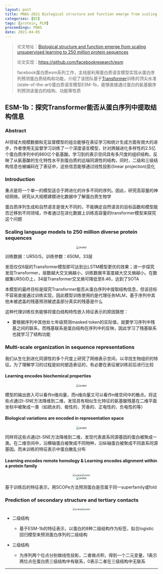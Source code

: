 ```yaml
---
layout: post
title: PNAS-2021 Biological structure and function emerge from scaling unsupervised learning to 250 million protein sequences
categories: [BI]
tags: [protein, PLM]
proceedings: PNAS
date: 2021-04-05
---
```


> 论文地址：[Biological structure and function emerge from scaling unsupervised learning to 250 million protein sequences](https://www.pnas.org/doi/10.1073/pnas.2016239118)
>
> 论文实现：<https://github.com/facebookresearch/esm>
>
> facebook蛋白质esm系列工作，主线是利用蛋白质语言模型实现从蛋白序列预测蛋白质结构和功能，介绍了该团队基于[Transformer](https://so.csdn.net/so/search?q=Transformer&spm=1001.2101.3001.7020)训练的顶尖水准(state-of-the-art)蛋白质语言模型ESM-1b，能够直接通过蛋白的氨基酸序列预测该蛋白的结构、功能等性质

## ESM-1b：探究Transformer能否从蛋白序列中提取结构信息

### Abstract

AI领域大规模数据和无监督模型的组合能够在表征学习和统计生成方面有很大的进步，作者使用无监督学习训练了一个深度语言模型，针对跨越进化多样性的2.5亿个蛋白质序列中的860亿个氨基酸。学习到的表示空间具有多尺度的组织结构，反映了从氨基酸的生化特性水平到蛋白质的远端同源性的结构，同时，二级和三级结构信息也被编码在了表征中，这些信息能够通过线性投影(linear projection)显化

### Introduction

重点是将一个单一的模型适合于跨进化的许多不同的序列。因此，研究高容量的神经网络，研究从大规模建模进化数据中了解蛋白质生物学

蛋白质序列生成和自然语言是很大不同的，不能确定自然语言的目标函数和模型能否迁移到不同领域，作者通过在进化数据上训练高容量的transformer模型来探究这个问题

### Scaling language models to 250 million diverse protein sequences

<div align="center" style="float:center"><img src="https://blog-img-1259433191.cos.ap-shanghai.myqcloud.com/ESM-1b/tab1.png" alt="avatar" style="zoom:60%;" /></div>

训练数据：UR50/S，训练参数：650M，33层

发现仅仅6层的Transformer模型即可达到比LSTM模型更优的效果；进一步探究发现Transformer，层数越大交叉熵越小，训练数据丰富度越大交叉熵越小。在数据集UR50/D上，34层Transformer交叉熵可降低至8.46，达到了SOTA

本模型的最终目标是探究Transformer能否从蛋白序列中提取结构信息，但该目标不容易直接通过训练实现，因此模型训练使用的是代理任务MLM，基于序列中其他未被遮盖的残基预测被遮盖部分真实的残基是什么

这种代理训练任务能够将蛋白结构特性嵌入特征表示的原因猜想：

- 要根据序列中其他处七年级预测masked token的实际值，就要学习序列中残基之间的联系，而残基联系是蛋白结构在序列中的反映，因此学习了残基联系也就学习了结构功能

### Multi-scale organization in sequence representations

我们从生化到进化同源性的多个尺度上研究了网络表示空间，以寻找生物组织的特征。为了理解学习的过程是如何塑造表征的，有必要在表征被训练前后进行比较

#### Learning encodes biochemical properties

<div align="center" style="float:center"><img src="https://blog-img-1259433191.cos.ap-shanghai.myqcloud.com/ESM-1b/fig1.png" alt="avatar" style="zoom:60%;" /></div>

模型的输出嵌入可以看作n维向量，而n维向量又可以看作n维空间中的散点。将这些点通过t-SNE方法降维到二维，发现具有相似生化特征的氨基酸残基在二维平面坐标中被聚成一类（如疏水的、极性的、芳香的、正电性的、负电性的等）

#### Biological variations are encoded in representation space

<div align="center" style="float:center"><img src="https://blog-img-1259433191.cos.ap-shanghai.myqcloud.com/ESM-1b/fig2.png" alt="avatar" style="zoom:60%;" /></div>

同样将这些点通过t-SNE方法降维到二维，发现代表直系同源基因的蛋白被聚成一类。在二维空间中，沿横轴蛋白被聚成不同物种，沿纵轴蛋白被聚成不同直系同源基因。而未训练的特征表示中蛋白散乱分布

#### Learning encodes remote homology & Learning encodes alignment within a protein family

<div align="center" style="float:center"><img src="https://blog-img-1259433191.cos.ap-shanghai.myqcloud.com/ESM-1b/tab2.png" alt="avatar" style="zoom:50%;" /><img src="https://blog-img-1259433191.cos.ap-shanghai.myqcloud.com/ESM-1b/fig3.png" alt="avatar" style="zoom:50%;" /></div>

<div align="center" style="float:center"><img src="https://blog-img-1259433191.cos.ap-shanghai.myqcloud.com/ESM-1b/tab3.png" alt="avatar" style="zoom:60%;" /></div>

基于训练后的特征表示，用SCOPe方法预测蛋白是否属于同一superfamily或fold

### Prediction of secondary structure and tertiary contacts

<div align="center" style="float:center"><img src="https://blog-img-1259433191.cos.ap-shanghai.myqcloud.com/ESM-1b/fig4.png" alt="avatar" style="zoom:50%;" /><img src="https://blog-img-1259433191.cos.ap-shanghai.myqcloud.com/ESM-1b/fig5.png" alt="avatar" style="zoom:50%;" /></div>

- 二级结构
  - 基于ESM-1b的特征表示，以蛋白的8种二级结构作为标签，拟合logistic回归模型来预测蛋白序列的二级结构

- 三级结构

  - 为序列两个位点分别做线性投影，二者做点积，得到一个二元变量，1表示两位点在蛋白质三级结构中有联系，0表示二者在三级结构中无联系

<HR align=left color=#987cb9 SIZE=1>